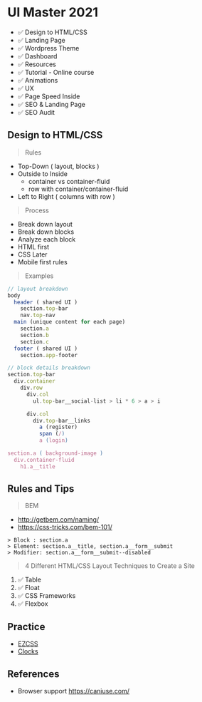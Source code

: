 # UI Master 2021

- :white_check_mark: Design to HTML/CSS
- :white_check_mark: Landing Page
- :white_check_mark: Wordpress Theme
- :white_check_mark: Dashboard
- :white_check_mark: Resources
- :white_check_mark: Tutorial - Online course
- :white_check_mark: Animations
- :white_check_mark: UX
- :white_check_mark: Page Speed Inside
- :white_check_mark: SEO & Landing Page
- :white_check_mark: SEO Audit

## Design to HTML/CSS

> Rules

- Top-Down ( layout, blocks )
- Outside to Inside
  - container vs container-fluid
  - row with container/container-fluid
- Left to Right ( columns with row )

> Process

- Break down layout
- Break down blocks
- Analyze each block
- HTML first
- CSS Later
- Mobile first rules

> Examples

```js
// layout breakdown
body
  header ( shared UI )
    section.top-bar
    nav.top-nav
  main (unique content for each page)
    section.a
    section.b
    section.c
  footer ( shared UI )
    section.app-footer
```

```js
// block details breakdown
section.top-bar
  div.container
    div.row
      div.col
        ul.top-bar__social-list > li * 6 > a > i

      div.col
        div.top-bar__links
          a (register)
          span (/)
          a (login)

section.a ( background-image )
  div.container-fluid
    h1.a__title

```

## Rules and Tips

> BEM

- http://getbem.com/naming/
- https://css-tricks.com/bem-101/

```ezcss
> Block : section.a
> Element: section.a__title, section.a__form__submit
> Modifier: section.a__form__submit--disabled

```

> 4 Different HTML/CSS Layout Techniques to Create a Site

1. :white_check_mark: Table
2. :white_check_mark: Float
3. :white_check_mark: CSS Frameworks
4. :white_check_mark: Flexbox

## Practice

- [EZCSS](./000)
- [Clocks](./001)

## References

- Browser support https://caniuse.com/
